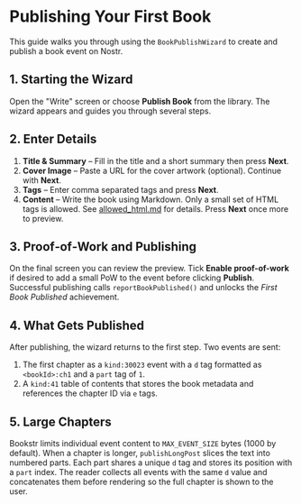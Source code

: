 # Publishing Your First Book

This guide walks you through using the `BookPublishWizard` to create and publish a book event on Nostr.

## 1. Starting the Wizard

Open the "Write" screen or choose **Publish Book** from the library. The wizard appears and guides you through several steps.

## 2. Enter Details

1. **Title & Summary** – Fill in the title and a short summary then press **Next**.
2. **Cover Image** – Paste a URL for the cover artwork (optional). Continue with **Next**.
3. **Tags** – Enter comma separated tags and press **Next**.
4. **Content** – Write the book using Markdown. Only a small set of HTML tags is allowed. See [allowed_html.md](allowed_html.md) for details. Press **Next** once more to preview.

## 3. Proof‑of‑Work and Publishing

On the final screen you can review the preview. Tick **Enable proof-of-work** if desired to add a small PoW to the event before clicking **Publish**. Successful publishing calls `reportBookPublished()` and unlocks the _First Book Published_ achievement.

## 4. What Gets Published

After publishing, the wizard returns to the first step. Two events are sent:

1. The first chapter as a `kind:30023` event with a `d` tag formatted as
   `<bookId>:ch1` and a `part` tag of `1`.
2. A `kind:41` table of contents that stores the book metadata and references
   the chapter ID via `e` tags.

## 5. Large Chapters

Bookstr limits individual event content to `MAX_EVENT_SIZE` bytes (1000 by
default). When a chapter is longer, `publishLongPost` slices the text into
numbered parts. Each part shares a unique `d` tag and stores its position with a
`part` index. The reader collects all events with the same `d` value and
concatenates them before rendering so the full chapter is shown to the user.
